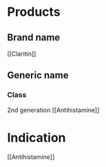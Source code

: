 # Products

## Brand name
[[Claritin]]

## Generic name


### Class
2nd generation [[Antihistamine]]

# Indication
[[Antihistamine]]